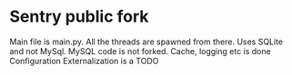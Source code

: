 Sentry public fork
======

Main file is main.py. All the threads are spawned from there. 
Uses SQLite and not MySql. MySQL code is not forked.
Cache, logging etc is done
Configuration Externalization is a TODO
